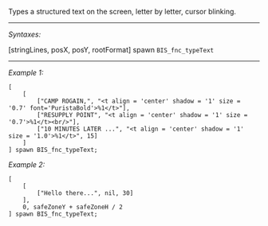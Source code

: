 Types a structured text on the screen, letter by letter, cursor blinking.<br>


---
*Syntaxes:*

[stringLines, posX, posY, rootFormat] spawn `BIS_fnc_typeText`

---
*Example 1:*

```sqf
[
	[
		["CAMP ROGAIN,", "<t align = 'center' shadow = '1' size = '0.7' font='PuristaBold'>%1</t>"],
		["RESUPPLY POINT", "<t align = 'center' shadow = '1' size = '0.7'>%1</t><br/>"],
		["10 MINUTES LATER ...", "<t align = 'center' shadow = '1' size = '1.0'>%1</t>", 15]
	]
] spawn BIS_fnc_typeText;
```

*Example 2:*

```sqf
[
	[
		["Hello there...", nil, 30]
	],
	0, safeZoneY + safeZoneH / 2
] spawn BIS_fnc_typeText;
```